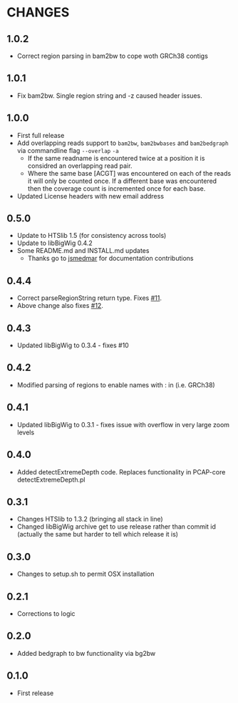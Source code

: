 # CHANGES

## 1.0.2

* Correct region parsing in bam2bw to cope woth GRCh38 contigs

## 1.0.1

* Fix bam2bw. Single region string and -z caused header issues.

## 1.0.0

- First full release
- Add overlapping reads support to `bam2bw`, `bam2bwbases` and `bam2bedgraph` via commandline flag `--overlap` `-a`
  - If the same readname is encountered twice at a position it is considred an overlapping read pair.
  - Where the same base [ACGT] was encountered on each of the reads it will only be counted once. If a different base was encountered then the coverage count is incremented once for each base.
- Updated License headers with new email address

## 0.5.0

-   Update to HTSlib 1.5 (for consistency across tools)
-   Update to libBigWig 0.4.2
-   Some README.md and INSTALL.md updates
    -   Thanks go to [jsmedmar](https://github.com/jsmedmar) for documentation contributions

## 0.4.4

* Correct parseRegionString return type. Fixes [#11](https://github.com/cancerit/cgpBigWig/issues/11).
* Above change also fixes [#12](https://github.com/cancerit/cgpBigWig/issues/12).

## 0.4.3

* Updated libBigWig to 0.3.4 - fixes #10

## 0.4.2

* Modified parsing of regions to enable names with : in (i.e. GRCh38)

## 0.4.1

* Updated libBigWig to 0.3.1 - fixes issue with overflow in very large zoom levels

## 0.4.0

* Added detectExtremeDepth code. Replaces functionality in PCAP-core detectExtremeDepth.pl

## 0.3.1

* Changes HTSlib to 1.3.2 (bringing all stack in line)
* Changed libBigWig archive get to use release rather than commit id (actually the same but harder to tell which release it is)

## 0.3.0

* Changes to setup.sh to permit OSX installation

## 0.2.1
* Corrections to logic


## 0.2.0

* Added bedgraph to bw functionality via bg2bw

## 0.1.0

* First release
